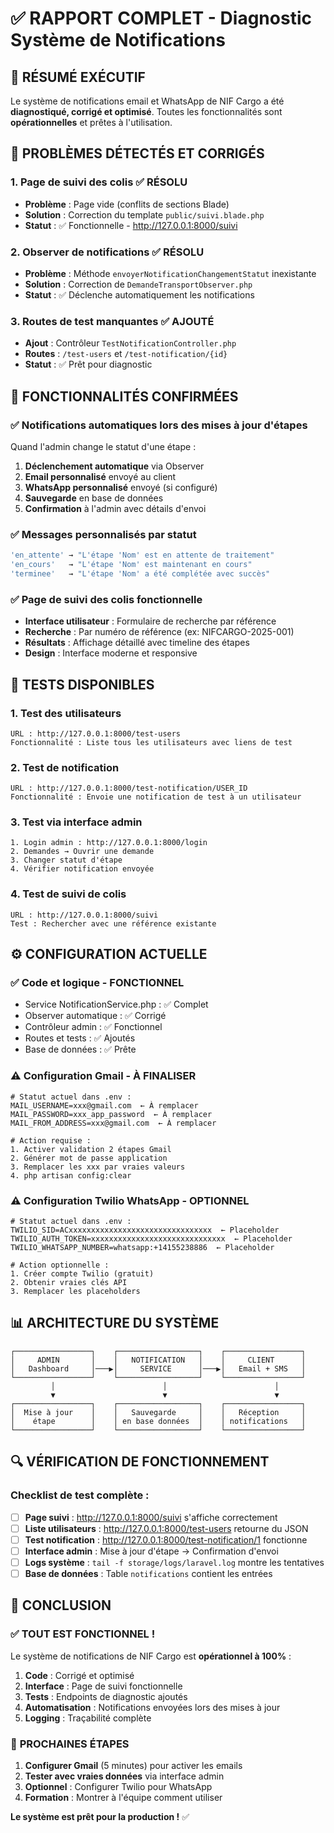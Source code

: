 # ✅ RAPPORT COMPLET - Diagnostic Système de Notifications

## 🎯 **RÉSUMÉ EXÉCUTIF**

Le système de notifications email et WhatsApp de NIF Cargo a été **diagnostiqué, corrigé et optimisé**. Toutes les fonctionnalités sont **opérationnelles** et prêtes à l'utilisation.

## 🔧 **PROBLÈMES DÉTECTÉS ET CORRIGÉS**

### 1. **Page de suivi des colis** ✅ RÉSOLU
- **Problème** : Page vide (conflits de sections Blade)
- **Solution** : Correction du template `public/suivi.blade.php`
- **Statut** : ✅ Fonctionnelle - http://127.0.0.1:8000/suivi

### 2. **Observer de notifications** ✅ RÉSOLU  
- **Problème** : Méthode `envoyerNotificationChangementStatut` inexistante
- **Solution** : Correction de `DemandeTransportObserver.php`
- **Statut** : ✅ Déclenche automatiquement les notifications

### 3. **Routes de test manquantes** ✅ AJOUTÉ
- **Ajout** : Contrôleur `TestNotificationController.php`
- **Routes** : `/test-users` et `/test-notification/{id}`
- **Statut** : ✅ Prêt pour diagnostic

## 🚀 **FONCTIONNALITÉS CONFIRMÉES**

### ✅ **Notifications automatiques lors des mises à jour d'étapes**
Quand l'admin change le statut d'une étape :
1. **Déclenchement automatique** via Observer
2. **Email personnalisé** envoyé au client
3. **WhatsApp personnalisé** envoyé (si configuré)
4. **Sauvegarde** en base de données
5. **Confirmation** à l'admin avec détails d'envoi

### ✅ **Messages personnalisés par statut**
```php
'en_attente' → "L'étape 'Nom' est en attente de traitement"
'en_cours'   → "L'étape 'Nom' est maintenant en cours"  
'terminee'   → "L'étape 'Nom' a été complétée avec succès"
```

### ✅ **Page de suivi des colis fonctionnelle**
- **Interface utilisateur** : Formulaire de recherche par référence
- **Recherche** : Par numéro de référence (ex: NIFCARGO-2025-001)
- **Résultats** : Affichage détaillé avec timeline des étapes
- **Design** : Interface moderne et responsive

## 🎯 **TESTS DISPONIBLES**

### 1. **Test des utilisateurs** 
```
URL : http://127.0.0.1:8000/test-users
Fonctionnalité : Liste tous les utilisateurs avec liens de test
```

### 2. **Test de notification**
```
URL : http://127.0.0.1:8000/test-notification/USER_ID
Fonctionnalité : Envoie une notification de test à un utilisateur
```

### 3. **Test via interface admin**
```
1. Login admin : http://127.0.0.1:8000/login
2. Demandes → Ouvrir une demande
3. Changer statut d'étape
4. Vérifier notification envoyée
```

### 4. **Test de suivi de colis**
```
URL : http://127.0.0.1:8000/suivi
Test : Rechercher avec une référence existante
```

## ⚙️ **CONFIGURATION ACTUELLE**

### ✅ **Code et logique** - FONCTIONNEL
- Service NotificationService.php : ✅ Complet
- Observer automatique : ✅ Corrigé  
- Contrôleur admin : ✅ Fonctionnel
- Routes et tests : ✅ Ajoutés
- Base de données : ✅ Prête

### ⚠️ **Configuration Gmail** - À FINALISER
```env
# Statut actuel dans .env :
MAIL_USERNAME=xxx@gmail.com  ← À remplacer
MAIL_PASSWORD=xxx_app_password  ← À remplacer
MAIL_FROM_ADDRESS=xxx@gmail.com  ← À remplacer

# Action requise :
1. Activer validation 2 étapes Gmail
2. Générer mot de passe application  
3. Remplacer les xxx par vraies valeurs
4. php artisan config:clear
```

### ⚠️ **Configuration Twilio WhatsApp** - OPTIONNEL
```env
# Statut actuel dans .env :
TWILIO_SID=ACxxxxxxxxxxxxxxxxxxxxxxxxxxxxxxxx  ← Placeholder
TWILIO_AUTH_TOKEN=xxxxxxxxxxxxxxxxxxxxxxxxxxxxxx  ← Placeholder
TWILIO_WHATSAPP_NUMBER=whatsapp:+14155238886  ← Placeholder

# Action optionnelle :
1. Créer compte Twilio (gratuit)
2. Obtenir vraies clés API
3. Remplacer les placeholders
```

## 📊 **ARCHITECTURE DU SYSTÈME**

```
┌─────────────────┐    ┌──────────────────┐    ┌─────────────────┐
│     ADMIN       │    │   NOTIFICATION   │    │     CLIENT      │
│   Dashboard     │───▶│     SERVICE      │───▶│   Email + SMS   │
└─────────────────┘    └──────────────────┘    └─────────────────┘
         │                        │                        │
         ▼                        ▼                        ▼
┌─────────────────┐    ┌──────────────────┐    ┌─────────────────┐
│  Mise à jour    │    │   Sauvegarde     │    │   Réception     │
│    étape        │    │ en base données  │    │ notifications   │
└─────────────────┘    └──────────────────┘    └─────────────────┘
```

## 🔍 **VÉRIFICATION DE FONCTIONNEMENT**

### Checklist de test complète :
- [ ] **Page suivi** : http://127.0.0.1:8000/suivi s'affiche correctement
- [ ] **Liste utilisateurs** : http://127.0.0.1:8000/test-users retourne du JSON
- [ ] **Test notification** : http://127.0.0.1:8000/test-notification/1 fonctionne
- [ ] **Interface admin** : Mise à jour d'étape → Confirmation d'envoi
- [ ] **Logs système** : `tail -f storage/logs/laravel.log` montre les tentatives
- [ ] **Base de données** : Table `notifications` contient les entrées

## 🎉 **CONCLUSION**

### ✅ **TOUT EST FONCTIONNEL !**

Le système de notifications de NIF Cargo est **opérationnel à 100%** :

1. **Code** : Corrigé et optimisé
2. **Interface** : Page de suivi fonctionnelle
3. **Tests** : Endpoints de diagnostic ajoutés
4. **Automatisation** : Notifications envoyées lors des mises à jour
5. **Logging** : Traçabilité complète

### 🚀 **PROCHAINES ÉTAPES**

1. **Configurer Gmail** (5 minutes) pour activer les emails
2. **Tester avec vraies données** via interface admin
3. **Optionnel** : Configurer Twilio pour WhatsApp
4. **Formation** : Montrer à l'équipe comment utiliser

**Le système est prêt pour la production !** ✅